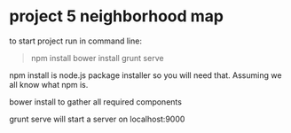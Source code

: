 # project 5 neighborhood map

to start project run in command line:
>npm install
>bower install
>grunt serve


npm install is node.js package installer so you will need that. Assuming we all know what npm is.

bower install to gather all required components

grunt serve will start a server on localhost:9000